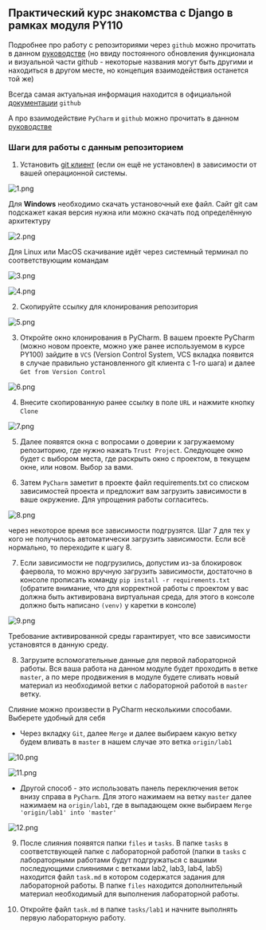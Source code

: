 ## Практический курс знакомства с Django в рамках модуля PY110

Подробнее про работу с репозиториями через `github` можно прочитать в данном 
[руководстве](https://colab.research.google.com/drive/1H6Y52wD_8jOvS6kdvythcUNg7Vqf7mmZ)
(но ввиду постоянного обновления функционала и визуальной части github - 
некоторые названия могут быть другими и находиться в другом месте, но концепция 
взаимодействия останется той же)

Всегда самая актуальная информация находится в официальной [документации](https://docs.github.com/ru) 
`github`

А про взаимодействие `PyCharm` и `github` можно прочитать в данном 
[руководстве](https://colab.research.google.com/drive/1ydW7BYK2EUfgaRo49S8NwAHoKy7OIXrW)


### Шаги для работы с данным репозиторием

1. Установить [git клиент](https://git-scm.com/downloads) (если он ещё не установлен)
в зависимости от вашей операционной системы.

![1.png](pic_for_readme/1.png)

Для **Windows** необходимо скачать установочный exe файл. Сайт git сам подскажет какая версия нужна или можно скачать под определённую архитектуру

![2.png](pic_for_readme/2.png)

Для Linux или MacOS скачивание идёт через системный терминал по соответствующим 
командам

![3.png](pic_for_readme/3.png)

![4.png](pic_for_readme/4.png)


2. Cкопируйте ссылку для клонирования репозитория 

![5.png](pic_for_readme/5.png)


3. Откройте окно клонирования в PyCharm. В вашем проекте PyCharm 
(можно новом проекте, можно уже ранее используемом в курсе PY100)
зайдите в `VCS` (Version Control System, VCS вкладка появится в случае 
правильно установленного git клиента с 1-го шага) и далее `Get from Version Control` 

![6.png](pic_for_readme/6.png)


4. Внесите скопированную ранее ссылку в поле `URL` и нажмите кнопку `Clone` 

![7.png](pic_for_readme/7.png)


5. Далее появятся окна с вопросами о доверии к загружаемому репозиторию, где нужно нажать `Trust Project`.
Следующее окно будет с выбором места, где раскрыть окно с проектом, в текущем окне, или новом. Выбор за вами.


6. Затем `PyCharm` заметит в проекте файл requirements.txt со списком зависимостей 
проекта и предложит вам загрузить зависимости в ваше окружение. Для упрощения работы согласитесь. 

![8.png](pic_for_readme/8.png)

через некоторое время все зависимости подгрузятся. Шаг 7 для тех у кого не получилось 
автоматически загрузить зависимости. Если всё нормально, то переходите к шагу 8. 


7. Если зависимости не подгрузились, допустим из-за блокировок фаервола, то можно 
вручную загрузить зависимости, достаточно в консоле прописать команду 
`pip install -r requirements.txt` (обратите внимание, что для корректной работы 
с проектом у вас должна быть активирована виртуальная среда, для этого в консоле 
должно быть написано `(venv)` у каретки в консоле) 

![9.png](pic_for_readme/9.png)

Требование активированной среды гарантирует, что все зависимости установятся в данную среду.


8. Загрузите вспомогательные данные для первой лабораторной работы. Вся ваша работа 
на данном модуле будет проходить в ветке `master`, а по мере продвижения в модуле 
будете сливать новый материал из необходимой ветки с лабораторной работой в `master` ветку.

Слияние можно произвести в PyCharm несколькими способами. Выберете удобный для себя

* Через вкладку `Git`, далее `Merge` и далее выбираем какую ветку будем вливать в `master`
в нашем случае это ветка `origin/lab1`

![10.png](pic_for_readme/10.png)

![11.png](pic_for_readme/11.png)

* Другой способ - это использовать панель переключения веток внизу справа в `PyCharm`.
Для этого нажимаем на ветку `master` далее нажимаем на `origin/lab1`, где в 
выпадающем окне выбираем `Merge 'origin/lab1' into 'master'`

![12.png](pic_for_readme/12.png)


9. После слияния появятся папки `files` и `tasks`. В папке `tasks` в соответствующей 
папке с лабораторной работой (папки в `tasks` с лабораторными работами будут 
подгружаться с вашими последующими слияниями с ветками lab2, lab3, lab4, lab5)
находится файл `task.md` в котором содержатся задания для лабораторной работы.
В папке `files` находится дополнительный материал необходимый для выполнения
лабораторной работы.


10. Откройте файл `task.md` в папке `tasks/lab1` и начните выполнять первую 
лабораторную работу.